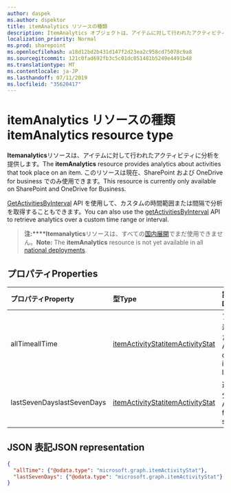 ```yaml
---
author: daspek
ms.author: dspektor
title: itemAnalytics リソースの種類
description: ItemAnalytics オブジェクトは、アイテムに対して行われたアクティビティに関する分析を提供します。
localization_priority: Normal
ms.prod: sharepoint
ms.openlocfilehash: a18d12bd2b431d147f2d23ea2c958cd75078c9a8
ms.sourcegitcommit: 121c0fad692fb3c5c01dc051481b5249e4491b48
ms.translationtype: MT
ms.contentlocale: ja-JP
ms.lasthandoff: 07/11/2019
ms.locfileid: "35620417"
---
```

# <a name="itemanalytics-resource-type"></a><span data-ttu-id="34c50-103">itemAnalytics リソースの種類</span><span class="sxs-lookup"><span data-stu-id="34c50-103">itemAnalytics resource type</span></span>

<span data-ttu-id="34c50-104">**Itemanalytics**リソースは、アイテムに対して行われたアクティビティに分析を提供します。</span><span class="sxs-lookup"><span data-stu-id="34c50-104">The **itemAnalytics** resource provides analytics about activities that took place on an item.</span></span> <span data-ttu-id="34c50-105">このリソースは現在、SharePoint および OneDrive for business でのみ使用できます。</span><span class="sxs-lookup"><span data-stu-id="34c50-105">This resource is currently only available on SharePoint and OneDrive for Business.</span></span>

<span data-ttu-id="34c50-106">[GetActivitiesByInterval][] API を使用して、カスタムの時間範囲または間隔で分析を取得することもできます。</span><span class="sxs-lookup"><span data-stu-id="34c50-106">You can also use the [getActivitiesByInterval][] API to retrieve analytics over a custom time range or interval.</span></span>

><span data-ttu-id="34c50-107">**注:\*\*\*\*Itemanalytics**リソースは、すべての[国内展開](/graph/deployments)でまだ使用できません。</span><span class="sxs-lookup"><span data-stu-id="34c50-107">**Note:** The **itemAnalytics** resource is not yet available in all [national deployments](/graph/deployments).</span></span>

## <a name="properties"></a><span data-ttu-id="34c50-108">プロパティ</span><span class="sxs-lookup"><span data-stu-id="34c50-108">Properties</span></span>

| <span data-ttu-id="34c50-109">プロパティ</span><span class="sxs-lookup"><span data-stu-id="34c50-109">Property</span></span>      | <span data-ttu-id="34c50-110">型</span><span class="sxs-lookup"><span data-stu-id="34c50-110">Type</span></span>                 | <span data-ttu-id="34c50-111">説明</span><span class="sxs-lookup"><span data-stu-id="34c50-111">Description</span></span>
|:--------------|:---------------------|:--------------------------------------
| <span data-ttu-id="34c50-112">allTime</span><span class="sxs-lookup"><span data-stu-id="34c50-112">allTime</span></span>       | <span data-ttu-id="34c50-113">[itemActivityStat][]</span><span class="sxs-lookup"><span data-stu-id="34c50-113">[itemActivityStat][]</span></span> | <span data-ttu-id="34c50-114">アイテムの寿命を超えた分析。</span><span class="sxs-lookup"><span data-stu-id="34c50-114">Analytics over the item's lifespan.</span></span>
| <span data-ttu-id="34c50-115">lastSevenDays</span><span class="sxs-lookup"><span data-stu-id="34c50-115">lastSevenDays</span></span> | <span data-ttu-id="34c50-116">[itemActivityStat][]</span><span class="sxs-lookup"><span data-stu-id="34c50-116">[itemActivityStat][]</span></span> | <span data-ttu-id="34c50-117">過去7日間の分析。</span><span class="sxs-lookup"><span data-stu-id="34c50-117">Analytics for the last seven days.</span></span>

[itemActivityStat]: itemactivitystat.md
[getActivitiesByInterval]: ../api/itemactivitystat-getactivitybyinterval.md

## <a name="json-representation"></a><span data-ttu-id="34c50-120">JSON 表記</span><span class="sxs-lookup"><span data-stu-id="34c50-120">JSON representation</span></span>

<!-- {
  "blockType": "resource",
  "optionalProperties": [ ],
  "@type": "microsoft.graph.itemAnalytics",
  "@type.aka": "oneDrive.analytics"
}-->

```json
{
  "allTime": {"@odata.type": "microsoft.graph.itemActivityStat"},
  "lastSevenDays": {"@odata.type": "microsoft.graph.itemActivityStat"}
}
```
<!--
{
  "type": "#page.annotation",
  "description": "The ItemAnalytics object provides analytics about activities that took place on an item.",
  "keywords": "activities,activity,action,analytics",
  "section": "documentation",
  "tocPath": "Resources/ItemAnalytics",
  "suppressions": []
}
-->
